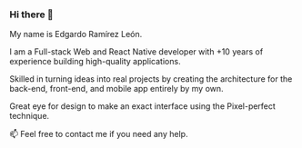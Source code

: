 ### Hi there 👋

My name is Edgardo Ramírez León.

I am a Full-stack Web and React Native developer with +10 years of experience building high-quality applications.

Skilled in turning ideas into real projects by creating the architecture for the back-end, front-end, and mobile app entirely by my own.

Great eye for design to make an exact interface using the Pixel-perfect technique.


📫 Feel free to contact me if you need any help.
